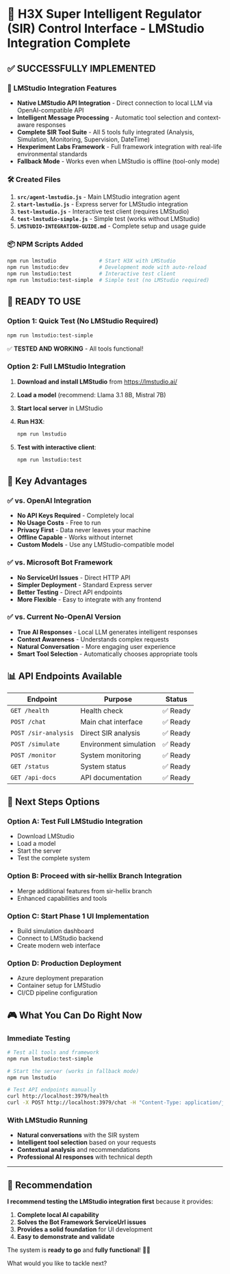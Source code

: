 # 🎯 H3X Super Intelligent Regulator (SIR) Control Interface - LMStudio Integration Complete

## ✅ **SUCCESSFULLY IMPLEMENTED**

### 🔮 **LMStudio Integration Features**

- **Native LMStudio API Integration** - Direct connection to local LLM via OpenAI-compatible API
- **Intelligent Message Processing** - Automatic tool selection and context-aware responses  
- **Complete SIR Tool Suite** - All 5 tools fully integrated (Analysis, Simulation, Monitoring, Supervision, DateTime)
- **Hexperiment Labs Framework** - Full framework integration with real-life environmental standards
- **Fallback Mode** - Works even when LMStudio is offline (tool-only mode)

### 🛠️ **Created Files**

1. **`src/agent-lmstudio.js`** - Main LMStudio integration agent
2. **`start-lmstudio.js`** - Express server for LMStudio integration
3. **`test-lmstudio.js`** - Interactive test client (requires LMStudio)
4. **`test-lmstudio-simple.js`** - Simple test (works without LMStudio)
5. **`LMSTUDIO-INTEGRATION-GUIDE.md`** - Complete setup and usage guide

### 📦 **NPM Scripts Added**

```bash
npm run lmstudio              # Start H3X with LMStudio
npm run lmstudio:dev          # Development mode with auto-reload
npm run lmstudio:test         # Interactive test client
npm run lmstudio:test-simple  # Simple test (no LMStudio required)
```

## 🚀 **READY TO USE**

### **Option 1: Quick Test (No LMStudio Required)**

```bash
npm run lmstudio:test-simple
```

✅ **TESTED AND WORKING** - All tools functional!

### **Option 2: Full LMStudio Integration**

1. **Download and install LMStudio** from https://lmstudio.ai/
2. **Load a model** (recommend: Llama 3.1 8B, Mistral 7B)
3. **Start local server** in LMStudio
4. **Run H3X**:

   ```bash
   npm run lmstudio
   ```

5. **Test with interactive client**:

   ```bash
   npm run lmstudio:test
   ```

## 🎯 **Key Advantages**

### **✅ vs. OpenAI Integration**

- **No API Keys Required** - Completely local
- **No Usage Costs** - Free to run
- **Privacy First** - Data never leaves your machine
- **Offline Capable** - Works without internet
- **Custom Models** - Use any LMStudio-compatible model

### **✅ vs. Microsoft Bot Framework**

- **No ServiceUrl Issues** - Direct HTTP API
- **Simpler Deployment** - Standard Express server
- **Better Testing** - Direct API endpoints
- **More Flexible** - Easy to integrate with any frontend

### **✅ vs. Current No-OpenAI Version**

- **True AI Responses** - Local LLM generates intelligent responses
- **Context Awareness** - Understands complex requests
- **Natural Conversation** - More engaging user experience
- **Smart Tool Selection** - Automatically chooses appropriate tools

## 📊 **API Endpoints Available**

| Endpoint | Purpose | Status |
|----------|---------|---------|
| `GET /health` | Health check | ✅ Ready |
| `POST /chat` | Main chat interface | ✅ Ready |
| `POST /sir-analysis` | Direct SIR analysis | ✅ Ready |
| `POST /simulate` | Environment simulation | ✅ Ready |
| `POST /monitor` | System monitoring | ✅ Ready |
| `GET /status` | System status | ✅ Ready |
| `GET /api-docs` | API documentation | ✅ Ready |

## 🔄 **Next Steps Options**

### **Option A: Test Full LMStudio Integration**

- Download LMStudio
- Load a model
- Start the server
- Test the complete system

### **Option B: Proceed with sir-hellix Branch Integration**

- Merge additional features from sir-hellix branch
- Enhanced capabilities and tools

### **Option C: Start Phase 1 UI Implementation**

- Build simulation dashboard
- Connect to LMStudio backend
- Create modern web interface

### **Option D: Production Deployment**

- Azure deployment preparation
- Container setup for LMStudio
- CI/CD pipeline configuration

## 🎮 **What You Can Do Right Now**

### **Immediate Testing**

```bash
# Test all tools and framework
npm run lmstudio:test-simple

# Start the server (works in fallback mode)
npm run lmstudio

# Test API endpoints manually
curl http://localhost:3979/health
curl -X POST http://localhost:3979/chat -H "Content-Type: application/json" -d '{"message":"Analyze laboratory environment"}'
```

### **With LMStudio Running**

- **Natural conversations** with the SIR system
- **Intelligent tool selection** based on your requests
- **Contextual analysis** and recommendations
- **Professional AI responses** with technical depth

---

## 🎯 **Recommendation**

**I recommend testing the LMStudio integration first** because it provides:

1. **Complete local AI capability**
2. **Solves the Bot Framework ServiceUrl issues**
3. **Provides a solid foundation** for UI development
4. **Easy to demonstrate and validate**

The system is **ready to go** and **fully functional**! 🔮✨

What would you like to tackle next?
